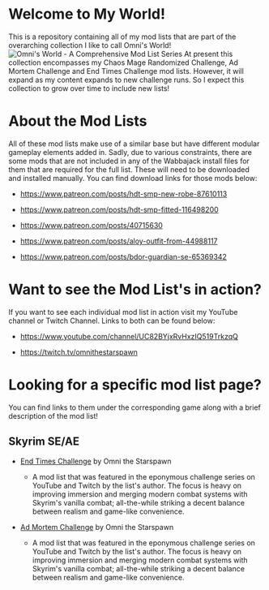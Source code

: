 # Welcome to My World!
This is a repository containing all of my mod lists that are part of the overarching collection I like to call Omni's World!
![Omni's World - A Comprehensive Mod List Series](https://github.com/user-attachments/assets/ae4940c0-8ec5-4cac-97ea-09cc5c4f6202)
At present this collection encompasses my Chaos Mage Randomized Challenge, Ad Mortem Challenge and End Times Challenge mod lists. However, it will expand as my content expands to new challenge runs. So I expect this collection to grow over time to include new lists!

# About the Mod Lists
All of these mod lists make use of a similar base but have different modular gameplay elements added in. Sadly, due to various constraints, there are some mods that are not included in any of the Wabbajack install files for them that are required for the full list. These will need to be downloaded and installed manually. You can find download links for those mods below:
- https://www.patreon.com/posts/hdt-smp-new-robe-87610113
  
- https://www.patreon.com/posts/hdt-smp-fitted-116498200
  
- https://www.patreon.com/posts/40715630
  
- https://www.patreon.com/posts/aloy-outfit-from-44988117

- https://www.patreon.com/posts/bdor-guardian-se-65369342

# Want to see the Mod List's in action?
If you want to see each individual mod list in action visit my YouTube channel or Twitch Channel. Links to both can be found below:
- https://www.youtube.com/channel/UC82BYjxRvHxzIQ519TrkzqQ

- https://twitch.tv/omnithestarspawn

# Looking for a specific mod list page?
You can find links to them under the corresponding game along with a brief description of the mod list!

## Skyrim SE/AE
- [End Times Challenge](https://github.com/OmniWildcard/Omni-s_World/tree/main/Mod%20Lists/End%20Times%20Challenge/Readme.md) by Omni the Starspawn
  - A mod list that was featured in the eponymous challenge series on YouTube and Twitch by the list's author. The focus is heavy on improving immersion and merging modern combat systems with Skyrim's vanilla combat; all-the-while striking a decent balance between realism and game-like convenience.

- [Ad Mortem Challenge](https://github.com/OmniWildcard/Omni-s_World/tree/main/Mod%20Lists/Ad%20Mortem%20Challenge/Readme.md) by Omni the Starspawn
  - A mod list that was featured in the eponymous challenge series on YouTube and Twitch by the list's author. The focus is heavy on improving immersion and merging modern combat systems with Skyrim's vanilla combat; all-the-while striking a decent balance between realism and game-like convenience.
